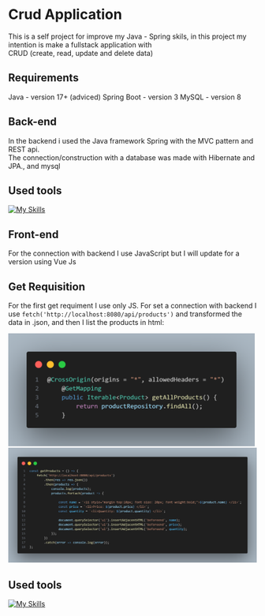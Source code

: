 # Crud Application

This is a self project for improve my Java - Spring skils, in this project my intention is make a fullstack application with <br>
CRUD (create, read, update and delete data)

## Requirements

Java - version 17+ (adviced)
Spring Boot - version 3
MySQL - version 8

## Back-end

In the backend i used the Java framework Spring with the MVC pattern and REST api. <br>
The connection/construction with a database was made with Hibernate and JPA., and mysql

## Used tools

[![My Skills](https://skillicons.dev/icons?i=postman,eclipse,mysql,java,spring&theme=dark)](https://skillicons.dev)

## Front-end

For the connection with backend I use JavaScript but I will update for a version using Vue Js

## Get Requisition


For the first get requiment I use only JS.
For set a connection with backend I use ```fetch('http://localhost:8080/api/products')``` and transformed the data in .json, and then I list the products in html:

<img width="500px" src="https://github.com/K1Melo/Crud-api/blob/main/front/img/getProducts_back.png?raw=true" />
<img width="680px" src="https://github.com/K1Melo/Crud-api/blob/main/front/img/getProducts.png?raw=true" />

## Used tools

[![My Skills](https://skillicons.dev/icons?i=js,bootstrap,html,css&theme=dark)](https://skillicons.dev)

